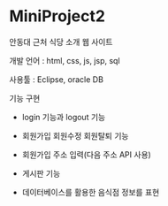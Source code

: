 # MiniProject2
안동대 근처 식당 소개 웹 사이트 

개발 언어 : html, css, js, jsp, sql

사용툴 : Eclipse, oracle DB

기능 구현

- login 기능과 logout 기능

- 회원가입 회원수정 회원탈퇴 기능

- 회원가입 주소 입력(다음 주소 API 사용)

- 게시판 기능

- 데이터베이스를 활용한 음식점 정보를 표현







